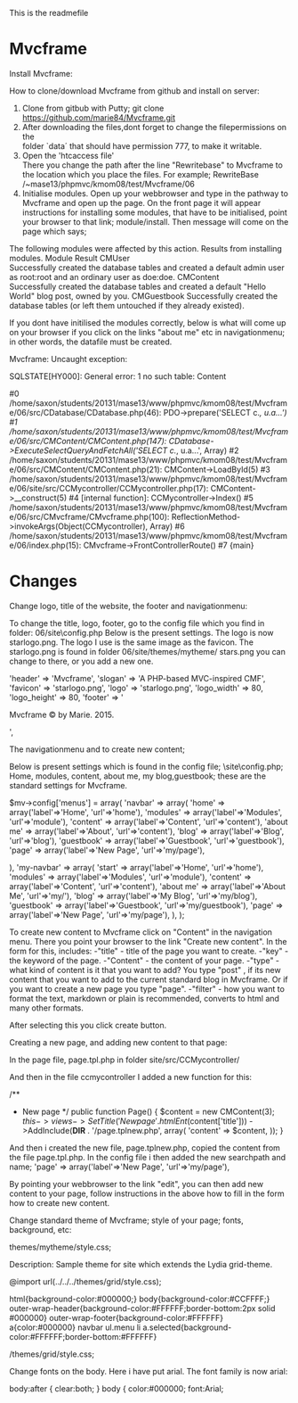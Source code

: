 
This is the readmefile

Mvcframe 
========


Install Mvcframe:

How to clone/download Mvcframe from github and install on server:

1. Clone from gitbub with Putty; git clone https://github.com/marie84/Mvcframe.git
2. After downloading the files,dont forget to change the filepermissions on the  
folder `data´ that should have permission 777, to make it writable.  
3. Open the 'htcaccess file'  
There you change the path after the line "Rewritebase" to Mvcframe to the location which you place the files. For example; 
RewriteBase /~mase13/phpmvc/kmom08/test/Mvcframe/06
4. Initialise modules. Open up your webbrowser and type in the pathway to Mvcframe and open up the page. On the front page it will appear 
instructions for installing some modules, that have to be initialised, point your browser to that link; module/install. Then message will come 
on the page which says;

The following modules were affected by this action.
Results from installing modules. Module	Result
CMUser	
Successfully created the database tables and created a default admin user as root:root and an ordinary user as doe:doe.
CMContent	
Successfully created the database tables and created a default "Hello World" blog post, owned by you.
CMGuestbook	
Successfully created the database tables (or left them untouched if they already existed).
 
If you dont have initilised the modules correctly, below is what will come up on your browser if you click on the links "about me" etc in navigationmenu;
in other words, the datafile must be created. 

Mvcframe: Uncaught exception:

SQLSTATE[HY000]: General error: 1 no such table: Content

#0 /home/saxon/students/20131/mase13/www/phpmvc/kmom08/test/Mvcframe/06/src/CDatabase/CDatabase.php(46): PDO->prepare('SELECT c.*, u.a...')
#1 /home/saxon/students/20131/mase13/www/phpmvc/kmom08/test/Mvcframe/06/src/CMContent/CMContent.php(147): CDatabase->ExecuteSelectQueryAndFetchAll('SELECT c.*, u.a...', Array)
#2 /home/saxon/students/20131/mase13/www/phpmvc/kmom08/test/Mvcframe/06/src/CMContent/CMContent.php(21): CMContent->LoadById(5)
#3 /home/saxon/students/20131/mase13/www/phpmvc/kmom08/test/Mvcframe/06/site/src/CCMycontroller/CCMycontroller.php(17): CMContent->__construct(5)
#4 [internal function]: CCMycontroller->Index()
#5 /home/saxon/students/20131/mase13/www/phpmvc/kmom08/test/Mvcframe/06/src/CMvcframe/CMvcframe.php(100): ReflectionMethod->invokeArgs(Object(CCMycontroller), Array)
#6 /home/saxon/students/20131/mase13/www/phpmvc/kmom08/test/Mvcframe/06/index.php(15): CMvcframe->FrontControllerRoute()
#7 {main}




Changes 
=======

Change logo, title of the website, the footer and navigationmenu:

To change the title, logo, footer, go to the config file which you find in folder: 06/site\config.php
Below is the present settings. The logo is now starlogo.png. The logo I use is the same image as the favicon. 
The starlogo.png is found in folder 06/site/themes/mytheme/
stars.png you can change to there, or you add a new one. 

'header' => 'Mvcframe',
    'slogan' => 'A PHP-based MVC-inspired CMF',
    'favicon' => 'starlogo.png',
    'logo' => 'starlogo.png',
    'logo_width'  => 80,
    'logo_height' => 80,
    'footer' => '<p>Mvcframe &copy; by Marie. 2015.</p>',
	

The navigationmenu and to create new content;

Below is present settings which is found in the config file; \site\config.php; Home, modules, content, about me, my blog,guestbook; 
these are the standard settings for Mvcframe. 
 
$mv->config['menus'] = array(
  'navbar' => array(
    'home'      => array('label'=>'Home', 'url'=>'home'),
    'modules'   => array('label'=>'Modules', 'url'=>'module'),
    'content'   => array('label'=>'Content', 'url'=>'content'),
	'about me'  => array('label'=>'About', 'url'=>'content'),
	'blog'      => array('label'=>'Blog', 'url'=>'blog'),
    'guestbook' => array('label'=>'Guestbook', 'url'=>'guestbook'),
	'page' => array('label'=>'New Page', 'url'=>'my/page'),
	
	
    
  ),
  'my-navbar' => array(
    'start'      => array('label'=>'Home', 'url'=>'home'),
	'modules'      => array('label'=>'Modules', 'url'=>'module'),
	'content'      => array('label'=>'Content', 'url'=>'content'),
    'about me'      => array('label'=>'About Me', 'url'=>'my/'),
	'blog'      => array('label'=>'My Blog', 'url'=>'my/blog'),
    'guestbook' => array('label'=>'Guestbook', 'url'=>'my/guestbook'),
	'page' => array('label'=>'New Page', 'url'=>'my/page'),
  ),
);
	
To create new content to Mvcframe click on "Content" in the navigation menu. There you point your browser to the link "Create new content".
In the form for this, includes:
 -"title" - title of the page you want to create. 
 -"key" - the keyword of the page. 
 -"Content" - the content of your page. 
 -"type" - what kind of content is it that you want to add? You type "post" , if its new content that you want to add to the current standard blog in 
 Mvcframe. Or if you want to create a new page you type "page". 
 -"filter" - how you want to format the text, markdown or plain is recommended, converts to html and many other formats.

After selecting this you click create button. 


Creating a new page, and adding new content to that page: 

In the page file, page.tpl.php in folder site/src/CCMycontroller/ 

And then in the file ccmycontroller I added a new function for this:

   /**
   * New page 
   */
  public function Page() {
    $content = new CMContent(3);
    $this->views->SetTitle('New page'.htmlEnt($content['title']))
                ->AddInclude(__DIR__ . '/page.tplnew.php', array(
                  'content' => $content,
                ));
  }
  
And then i created the new file, page.tplnew.php, copied the content from the file page.tpl.php.
In the config file i then added the new searchpath and name; 
  'page' => array('label'=>'New Page', 'url'=>'my/page'),
  
  
By pointing your webbrowser to the link "edit", you can then add new content to your page, follow instructions in the above how to 
fill in the form how to create new content. 

Change standard theme of Mvcframe; style of your page; fonts, background, etc:

themes/mytheme/style.css; 
 
  Description: Sample theme for site which extends the Lydia grid-theme.
 
@import url(../../../themes/grid/style.css);

html{background-color:#000000;}
body{background-color:#CCFFFF;}
outer-wrap-header{background-color:#FFFFFF;border-bottom:2px solid #000000}
outer-wrap-footer{background-color:#FFFFFF}
a{color:#000000}
navbar ul.menu li a.selected{background-color:#FFFFFF;border-bottom:#FFFFFF}

/themes/grid/style.css; 

Change fonts on the body. Here i have put arial. The font family is now arial:
 
body:after { clear:both; }
body {
  color:#000000;
  font:Arial;
  


